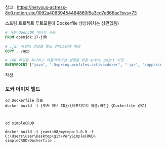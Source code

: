 
참고 : https://nervous-actress-8c0.notion.site/1092a40839454484860f5a3cd7e866ae?pvs=73




스프링 트로젝트 루트모듈에 Dockerfile 생성(위치는 상관없음)

```Dockerfile
# 기본 OpenJDK 이미지 사용  
FROM openjdk:17-jdk  
  
# .jar 파일의 경로를 빌드 컨텍스트에 매핑  
COPY . /app  
  
# JAR 파일을 복사하고 어플리케이션 실행을 위한 entry point 지정  
ENTRYPOINT ["java", "-Dspring.profiles.active=doker", "-jar", "/app/simpleCRUD-0.0.1-SNAPSHOT.jar"]

```
작성


### 도커 이미지 빌드

```
cd Dockerfile 경로
docker build -t {도커 허브 ID}/{레포지토리 이름:버전} {Dockerfile 경로}
```




``` prompt


cd simpleCRUD

docker build -t jeamin08/myrepo:1.0.0 -f C:\Users\user\Desktop\git\VerySimpleCRUD\
simpleCRUD\Dockerfile .

```
